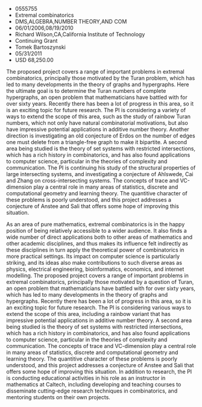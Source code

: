 
* 0555755
* Extremal combinatorics
* DMS,ALGEBRA,NUMBER THEORY,AND COM
* 06/01/2006,08/19/2010
* Richard Wilson,CA,California Institute of Technology
* Continuing Grant
* Tomek Bartoszynski
* 05/31/2011
* USD 68,250.00

The proposed project covers a range of important problems in extremal
combinatorics, principally those motivated by the Turan problem, which has led
to many developments in the theory of graphs and hypergraphs. Here the ultimate
goal is to determine the Turan numbers of complete hypergraphs, an open problem
that mathematicians have battled with for over sixty years. Recently there has
been a lot of progress in this area, so it is an exciting topic for future
research. The PI is considering a variety of ways to extend the scope of this
area, such as the study of rainbow Turan numbers, which not only have natural
combinatorial motivations, but also have impressive potential applications in
additive number theory. Another direction is investigating an old conjecture of
Erdos on the number of edges one must delete from a triangle-free graph to make
it bipartite. A second area being studied is the theory of set systems with
restricted intersections, which has a rich history in combinatorics, and has
also found applications to computer science, particular in the theories of
complexity and communication. The PI is continuing his study of the structural
properties of large intersecting systems, and investigating a conjecture of
Ahlswede, Cai and Zhang on cross-intersecting systems. The concepts of trace and
VC-dimension play a central role in many areas of statistics, discrete and
computational geometry and learning theory. The quantitive character of these
problems is poorly understood, and this project addresses a conjecture of Anstee
and Sali that offers some hope of improving this situation.

As an area of pure mathematics, extremal combinatorics is in the happy position
of being relatively accessible to a wider audience. It also finds a wide number
of direct applications both to other areas of mathematics and other academic
disciplines, and thus makes its influence felt indirectly as these disciplines
in turn apply the theoretical power of combinatorics in more practical settings.
Its impact on computer science is particularly striking, and its ideas also make
contributions to such diverse areas as physics, electrical engineering,
bioinformatics, economics, and internet modelling. The proposed project covers a
range of important problems in extremal combinatorics, principally those
motivated by a question of Turan, an open problem that mathematicians have
battled with for over sixty years, which has led to many developments in the
theory of graphs and hypergraphs. Recently there has been a lot of progress in
this area, so it is an exciting topic for future research. The PI is considering
various ways to extend the scope of this area, including a rainbow variant that
has impressive potential applications in additive number theory. A second area
being studied is the theory of set systems with restricted intersections, which
has a rich history in combinatorics, and has also found applications to computer
science, particular in the theories of complexity and communication. The
concepts of trace and VC-dimension play a central role in many areas of
statistics, discrete and computational geometry and learning theory. The
quantitive character of these problems is poorly understood, and this project
addresses a conjecture of Anstee and Sali that offers some hope of improving
this situation. In addition to research, the PI is conducting educational
activities in his role as an instructor in mathematics at Caltech, including
developing and teaching courses to disseminate cutting-edge research techniques
in combinatorics, and mentoring students on their own projects.


